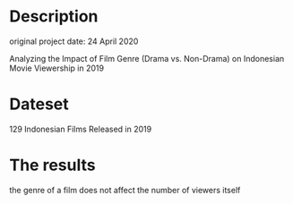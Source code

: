 # Description
original project date: 24 April 2020

Analyzing the Impact of Film Genre (Drama vs. Non-Drama) on Indonesian Movie Viewership in 2019

# Dateset
129 Indonesian Films Released in 2019

# The results
the genre of a film does not affect the number of viewers itself
